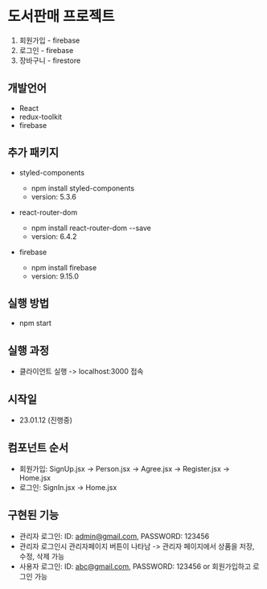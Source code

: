 # 도서판매 프로젝트
1. 회원가입 - firebase
2. 로그인 - firebase
3. 장바구니 - firestore

## 개발언어 
- React
- redux-toolkit
- firebase

## 추가 패키지
- styled-components
    - npm install styled-components
    - version: 5.3.6

- react-router-dom
    - npm install react-router-dom --save
    - version: 6.4.2

- firebase
    - npm install firebase
    - version: 9.15.0

## 실행 방법
- npm start

## 실행 과정
- 클라이언트 실행 -> localhost:3000 접속

## 시작일
- 23.01.12 (진행중)

## 컴포넌트 순서
- 회원가입: SignUp.jsx -> Person.jsx -> Agree.jsx -> Register.jsx -> Home.jsx
- 로그인: SignIn.jsx -> Home.jsx

## 구현된 기능
- 관리자 로그인: ID: admin@gmail.com, PASSWORD: 123456
- 관리자 로그인시 관리자페이지 버튼이 나타남 -> 관리자 페이지에서 상품을 저장, 수정, 삭제 가능
- 사용자 로그인: ID: abc@gmail.com, PASSWORD: 123456 or 회원가입하고 로그인 가능
